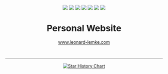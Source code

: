 <div align="center">

[![](https://img.shields.io/website?down_color=red&down_message=offline&up_color=blue&up_message=online&url=https%3A%2F%2Fwww.leonard-lemke.com)](https://www.leonard-lemke.com/rr)
[![](https://img.shields.io/github/last-commit/Lemkinator/lemkinator.github.io)](https://github.com/Lemkinator/lemkinator.github.io/commits/master)
[![](https://img.shields.io/github/issues-raw/Lemkinator/lemkinator.github.io?color=%23ff4400)](https://github.com/Lemkinator/lemkinator.github.io/issues)
[![](https://img.shields.io/github/issues-pr-raw/Lemkinator/lemkinator.github.io?color=%23bb00bb)](https://github.com/Lemkinator/lemkinator.github.io/pulls)
[![](https://img.shields.io/github/contributors/Lemkinator/lemkinator.github.io)](https://github.com/Lemkinator/lemkinator.github.io/graphs/contributors)
[![](https://img.shields.io/github/repo-size/Lemkinator/lemkinator.github.io)](https://github.com/Lemkinator/lemkinator.github.io)
[![](https://img.shields.io/tokei/lines/github/Lemkinator/lemkinator.github.io)](https://github.com/Lemkinator/lemkinator.github.io)


# Personal Website

www.leonard-lemke.com


<br><hr>

[![Star History Chart](https://api.star-history.com/svg?repos=Lemkinator/lemkinator.github.io&type=Date)](https://star-history.com/#Lemkinator/lemkinator.github.io&Date)

</div>
